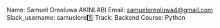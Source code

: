 Name: Samuel Oreoluwa AKINLABI
Email: samueloreoluwa4@gmail.com
Slack_username: samuelore1️⃣
Track: Backend
Course: Python
